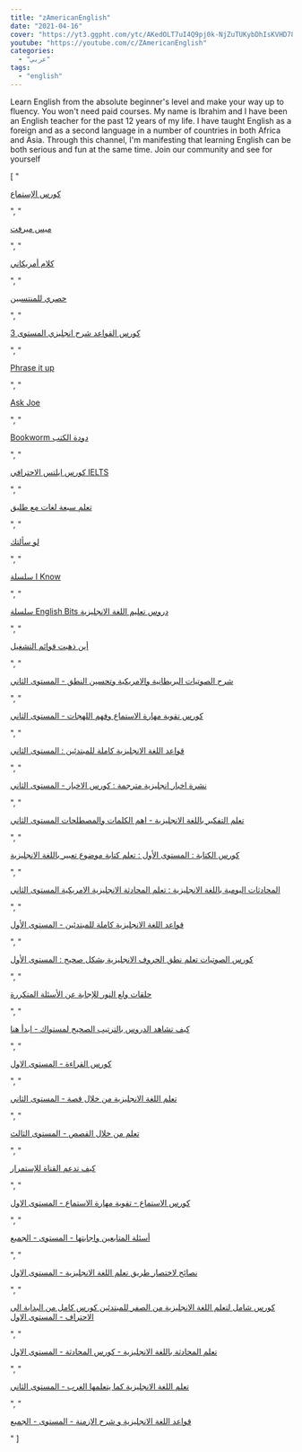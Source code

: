 ```yaml
---
title: "zAmericanEnglish"
date: "2021-04-16"
cover: "https://yt3.ggpht.com/ytc/AKedOLT7uI4Q9pj0k-NjZuTUKybDhIsKVHD78m0N3eUR=s88-c-k-c0x00ffffff-no-rj"
youtube: "https://youtube.com/c/ZAmericanEnglish"
categories:
  - "عربي"
tags:
  - "english"
---
```


Learn English from the absolute beginner's level and make your way up to fluency.
You won't need paid courses.
My name is Ibrahim and I have been an English teacher for the past 12 years of my life. I have taught English as a foreign and as a second language in a number of countries in both Africa and Asia.
Through this channel, I'm manifesting that learning English can be both serious and fun at the same time.
Join our community and see for yourself

[
"<p><a href='https://www.youtube.com/watch?v=PuSQbR4u1Gk&list=PLp22-4PivYmKpHQio7q6UsspV1lpXwzAp'>كورس الإستماع</a></p>",
"<p><a href='https://www.youtube.com/watch?v=y16gGb6uK_U&list=PLp22-4PivYmLCwDtfSKlHsrMFEIQbx5V0'>ميس ميرفت</a></p>",
"<p><a href='https://www.youtube.com/watch?v=hB03LksA3pc&list=PLp22-4PivYmLS0lJv05C0jDG3B7kO2uo7'>كلام أمريكاني</a></p>",
"<p><a href='https://www.youtube.com/watch?v=GntV-OIb1yA&list=PLp22-4PivYmL61qStRFTPGdeXkms7i1Lb'>حصري للمنتسبين</a></p>",
"<p><a href='https://www.youtube.com/watch?v=oVPPxtae5hg&list=PLp22-4PivYmJSejQkuui_SrYWObQW7pWt'>كورس القواعد شرح انجليزي المستوى 3</a></p>",
"<p><a href='https://www.youtube.com/watch?v=el4Jm7Z1CQA&list=PLp22-4PivYmJPNgoOumAWL1Hmsq_e6uUj'>Phrase it up</a></p>",
"<p><a href='https://www.youtube.com/watch?v=vB_6pAlkgmw&list=PLp22-4PivYmK1a3vHEw_bL_TclQUwpZsS'>Ask Joe</a></p>",
"<p><a href='https://www.youtube.com/watch?v=iBodC7lsazg&list=PLp22-4PivYmIsCOWJ0D8lXBsbKfcyc3So'>Bookworm دودة الكتب</a></p>",
"<p><a href='https://www.youtube.com/watch?v=hxZh6HgSlOc&list=PLp22-4PivYmL2wmHCHXvbbZWcQaTXIBTV'>كورس ايلتس الاحترافي IELTS</a></p>",
"<p><a href='https://www.youtube.com/watch?v=WphRsyDEJB8&list=PLp22-4PivYmI4lQjVAm8RIa3eZ-si1V7n'>تعلم سبعة لغات مع طليق</a></p>",
"<p><a href='https://www.youtube.com/watch?v=n4f1yfnaXd8&list=PLp22-4PivYmJLvttGnYAsaweAC8URscbN'>لو سألتك</a></p>",
"<p><a href='https://www.youtube.com/watch?v=421qOZCMfn0&list=PLp22-4PivYmKTVrmFxV2EYpzzPaFs0M9F'>سلسلة I Know</a></p>",
"<p><a href='https://www.youtube.com/watch?v=oweoO7G2DnQ&list=PLp22-4PivYmKFJFUO3JHaIAh7_Yq7Ka1_'>سلسلة English Bits دروس تعليم اللغة الانجليزية</a></p>",
"<p><a href='https://www.youtube.com/watch?v=8-8g0IBuhns&list=PLp22-4PivYmJBselujGLgDbalbFIg8Sxa'>أين ذهبت قوائم التشغيل</a></p>",
"<p><a href='https://www.youtube.com/watch?v=1CR0Tupf4-0&list=PLp22-4PivYmIlFAg2fuo--xVxScz9_6h2'>شرح الصوتيات البريطانية والامريكية وتحسين النطق - المستوى الثاني</a></p>",
"<p><a href='https://www.youtube.com/watch?v=69o6sq9WdMs&list=PLp22-4PivYmLmnv85IWWhNL4PtzcqC5mS'>كورس تقوية مهارة الاستماع وفهم اللهجات - المستوى الثاني</a></p>",
"<p><a href='https://www.youtube.com/watch?v=BIcGYNDUOJw&list=PLp22-4PivYmLrOU3QTrnsogoRZGFmHnGk'>قواعد اللغة الانجليزية كاملة للمبتدئين : المستوى الثاني</a></p>",
"<p><a href='https://www.youtube.com/watch?v=FQY77zxXL9s&list=PLp22-4PivYmIZtXNNriSBxmSeCK7juwS_'>نشرة اخبار انجليزية مترجمة : كورس الاخبار - المستوى الثاني</a></p>",
"<p><a href='https://www.youtube.com/watch?v=xHkDC4Hg1mo&list=PLp22-4PivYmIsGY5eUPt67tnd2ZBfQpIw'>تعلم التفكير باللغة الانجليزية - اهم الكلمات والمصطلحات المستوى الثاني</a></p>",
"<p><a href='https://www.youtube.com/watch?v=B8xjIRrlDuk&list=PLp22-4PivYmL_FPWuMEJQ7_thNjF7JS0Y'>كورس الكتابة : المستوى الأول : تعلم كتابة موضوع تعبير باللغة الانجليزية</a></p>",
"<p><a href='https://www.youtube.com/watch?v=uJl6jg4smtw&list=PLp22-4PivYmJl_sWnCTwL1yNFhq0AM7yk'>المحادثات اليومية باللغة الانجليزية : تعلم المحادثة الانجليزية الامريكية المستوى الثاني</a></p>",
"<p><a href='https://www.youtube.com/watch?v=jXgOjgokSgI&list=PLp22-4PivYmLBmV2wctgqyyRlIs1MhmNr'>قواعد اللغة الانجليزية كاملة للمبتدئين - المستوى الأول</a></p>",
"<p><a href='https://www.youtube.com/watch?v=804e5iDYzSc&list=PLp22-4PivYmIiXGqtQMrfE_tzmqE6r7Tc'>كورس الصوتيات تعلم نطق الحروف الانجليزية بشكل صحيح : المستوى الأول</a></p>",
"<p><a href='https://www.youtube.com/watch?v=q1E6h2x3w0c&list=PLp22-4PivYmIhpNPNZAeYS5VzV5e7i9O3'>حلقات ولع النور للإجابة عن الأسئلة المتكررة</a></p>",
"<p><a href='https://www.youtube.com/watch?v=9cDYq1cun8o&list=PLp22-4PivYmLkQg-OQOOD1HttC0SCKOQ_'>كيف تشاهد الدروس بالترتيب الصحيح لمستواك - ابدأ هنا</a></p>",
"<p><a href='https://www.youtube.com/watch?v=69aLCcVsrnw&list=PLp22-4PivYmI4PahZ0eyFjcihT7_VAs79'>كورس القراءة - المستوى الاول</a></p>",
"<p><a href='https://www.youtube.com/watch?v=82IHAg6L4UE&list=PLp22-4PivYmJV4nIwcfSzQpG0jkqn1jci'>تعلم اللغة الانجليزية من خلال قصة - المستوى الثاني</a></p>",
"<p><a href='https://www.youtube.com/watch?v=PxJrnAYbrnA&list=PLp22-4PivYmKw-mErNjoEWnyic9U7k_NM'>تعلم من خلال القصص - المستوى الثالث</a></p>",
"<p><a href='https://www.youtube.com/watch?v=gLAIz-3UJ04&list=PLp22-4PivYmK6MaX1d9Jz3M869dg36TsU'>كيف تدعم القناة للإستمرار</a></p>",
"<p><a href='https://www.youtube.com/watch?v=LtrWXSeaDz8&list=PLp22-4PivYmKGwdQda1LVJxE1p7BZYNgJ'>كورس الاستماع - تقوية مهارة الاستماع - المستوى الاول</a></p>",
"<p><a href='https://www.youtube.com/watch?v=C6BwWO9yuB0&list=PLp22-4PivYmJhfUAwja19p7pQzn1wyTZA'>أسئلة المتابعين واجابتها - المستوى - الجميع</a></p>",
"<p><a href='https://www.youtube.com/watch?v=fCkL-lGTayo&list=PLp22-4PivYmIz6Nq_ZDMNQn-kpB65BNpx'>نصائح لاختصار طريق تعلم اللغة الانجليزية - المستوى الاول</a></p>",
"<p><a href='https://www.youtube.com/watch?v=77IK9T45kiU&list=PLp22-4PivYmIFAnru_L7fnMhSV5YffLTZ'>كورس شامل لتعلم اللغة الانجليزية من الصفر للمبتدئين كورس كامل من البداية الى الاحتراف - المستوى الاول</a></p>",
"<p><a href='https://www.youtube.com/watch?v=82a1udwePtk&list=PLp22-4PivYmKp2aC7PI7K0POsf812xLBN'>تعلم المحادثة باللغة الانجليزية - كورس المحادثة - المستوى الاول</a></p>",
"<p><a href='https://www.youtube.com/watch?v=d4a3T4dDpSw&list=PLp22-4PivYmIgc6vCBbX4aLOiQ6oCoyvN'>تعلم اللغة الانجليزية كما يتعلمها الغرب - المستوى الثاني</a></p>",
"<p><a href='https://www.youtube.com/watch?v=26qCP6YLfiA&list=PLp22-4PivYmLebd3vD0_WfIteVUlSA44G'>قواعد اللغة الانجليزية و شرح الازمنة - المستوى - الجميع</a></p>"
]
